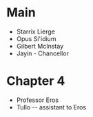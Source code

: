 # Main
* Starrix Lierge
* Opus Si'idium
* Gilbert McInstay
* Jayin - Chancellor

# Chapter 4
* Professor Eros
* Tullo -- assistant to Eros
